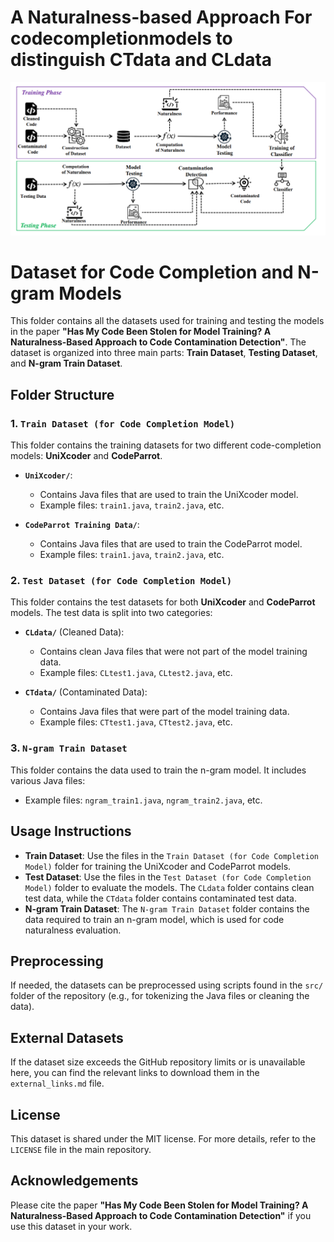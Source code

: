 # A Naturalness-based Approach For codecompletionmodels to distinguish CTdata and CLdata
![Overview](Overview.PNG)


# Dataset for Code Completion and N-gram Models

This folder contains all the datasets used for training and testing the models in the paper **"Has My Code Been Stolen for Model Training? A Naturalness-Based Approach to Code Contamination Detection"**. The dataset is organized into three main parts: **Train Dataset**, **Testing Dataset**, and **N-gram Train Dataset**.

## Folder Structure

### 1. `Train Dataset (for Code Completion Model)`
This folder contains the training datasets for two different code-completion models: **UniXcoder** and **CodeParrot**.

- **`UniXcoder/`**: 
    - Contains Java files that are used to train the UniXcoder model.
    - Example files: `train1.java`, `train2.java`, etc.
    
- **`CodeParrot Training Data/`**:
    - Contains Java files that are used to train the CodeParrot model.
    - Example files: `train1.java`, `train2.java`, etc.

### 2. `Test Dataset (for Code Completion Model)`
This folder contains the test datasets for both **UniXcoder** and **CodeParrot** models. The test data is split into two categories:

- **`CLdata/`** (Cleaned Data):
    - Contains clean Java files that were not part of the model training data.
    - Example files: `CLtest1.java`, `CLtest2.java`, etc.
  
- **`CTdata/`** (Contaminated Data):
    - Contains Java files that were part of the model training data.
    - Example files: `CTtest1.java`, `CTtest2.java`, etc.

### 3. `N-gram Train Dataset`
This folder contains the data used to train the n-gram model. It includes various Java files:

- Example files: `ngram_train1.java`, `ngram_train2.java`, etc.

## Usage Instructions

- **Train Dataset**: Use the files in the `Train Dataset (for Code Completion Model)` folder for training the UniXcoder and CodeParrot models.
- **Test Dataset**: Use the files in the `Test Dataset (for Code Completion Model)` folder to evaluate the models. The `CLdata` folder contains clean test data, while the `CTdata` folder contains contaminated test data.
- **N-gram Train Dataset**: The `N-gram Train Dataset` folder contains the data required to train an n-gram model, which is used for code naturalness evaluation.

## Preprocessing

If needed, the datasets can be preprocessed using scripts found in the `src/` folder of the repository (e.g., for tokenizing the Java files or cleaning the data).

## External Datasets

If the dataset size exceeds the GitHub repository limits or is unavailable here, you can find the relevant links to download them in the `external_links.md` file.

## License

This dataset is shared under the MIT license. For more details, refer to the `LICENSE` file in the main repository.

## Acknowledgements

Please cite the paper **"Has My Code Been Stolen for Model Training? A Naturalness-Based Approach to Code Contamination Detection"** if you use this dataset in your work.
